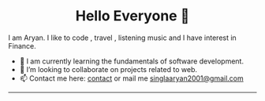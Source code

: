 <h1 align="center">Hello Everyone 👋</h1>



I am Aryan. I like to code , travel , listening music and I have interest in Finance.

- 🌱 I am currently learning the fundamentals of software development.
- 👯 I’m looking to collaborate on projects related to web.
- 📫 Contact me here: [contact](https://aryansingla.netlify.app/#c) or mail me [singlaaryan2001@gmail.com](mailto:singlaaryan2001@gmail.com)

<hr>

